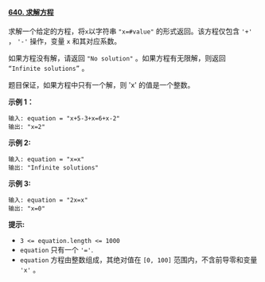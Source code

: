 ﻿#### [640\. 求解方程](https://leetcode.cn/problems/solve-the-equation/)

求解一个给定的方程，将`x`以字符串 `"x=#value"` 的形式返回。该方程仅包含 `'+'` ， `'-'` 操作，变量 `x` 和其对应系数。

如果方程没有解，请返回 `"No solution"` 。如果方程有无限解，则返回 `“Infinite solutions”` 。

题目保证，如果方程中只有一个解，则 'x' 的值是一个整数。

**示例 1：**

```
输入: equation = "x+5-3+x=6+x-2"
输出: "x=2"

```

**示例 2:**

```
输入: equation = "x=x"
输出: "Infinite solutions"

```

**示例 3:**

```
输入: equation = "2x=x"
输出: "x=0"

```

**提示:**

-   `3 <= equation.length <= 1000`
-   `equation` 只有一个 `'='`.
-   `equation` 方程由整数组成，其绝对值在 `[0, 100]` 范围内，不含前导零和变量 `'x'` 。 
